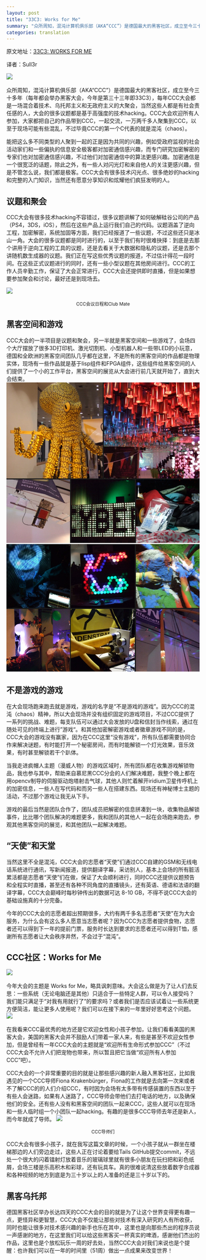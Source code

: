 ```yaml
---
layout: post
title: "33C3: Works for Me"
summary: "众所周知，混沌计算机俱乐部（AKA“CCC”）是德国最大的黑客社区，成立至今三十多年（每年都会举办黑客大会，今年是第三十三年即33C3。"
categories: translation
---
```


原文地址：[33C3: WORKS FOR ME](http://hackaday.com/2016/12/30/33c3-works-for-me/)


译者：Sull3r

![](https://hackadaycom.files.wordpress.com/2016/12/dscf9166_featured.png?w=800)

众所周知，混沌计算机俱乐部（AKA“CCC”）是德国最大的黑客社区，成立至今三十多年（每年都会举办黑客大会，今年是第三十三年即33C3），每年CCC大会都是一场混合着技术、乌托邦主义和无政府主义的大聚会，当然这些人都是有社会责任感的人，大会的很多议题都是基于高强度的技术hacking。CCC大会欢迎所有人参加，大家都把自己的作品带到CCC，一起交流，一万两千多人聚集到CCC，以至于现场可能有些混乱，不过毕竟CCC的第一个C代表的就是混沌（chaos）。

能把这么多不同类型的人聚到一起的正是因为共同的兴趣，例如受政府监视的社会活动家们和一些偏执的信息安全极客都对加密通信感兴趣，而专门研究加密解密的专家们也对加密通信感兴趣，不过他们对加密通信中的算法更感兴趣。加密通信是一个很宽泛的话题，除此之外，有一些人对闪光灯和来自他人的关注更感兴趣，但是不管怎么说，我们都是极客。CCC大会有很多技术闪光点、很多绝妙的hacking和完整的入门知识，当然还有愿意分享知识和炫耀他们疯狂发明的人。



## 议题和聚会
CCC大会有很多技术hacking不容错过，很多议题讲解了如何破解硅谷公司的产品（PS4，3DS，iOS），然后在这些产品上运行我们自己的代码。议题涵盖了逆向工程，加密解密，系统加固等方面，我们已经报道了一些议题，不过这些还只是冰山一角。大会的很多议题都是同时进行的，以至于我们有时很难抉择：到底是去那个讲用于逆向工程的工具的议题，还是去看关于大数据和隐私的议题，还是去那个讲随机数生成器的议题。我们正在写这些优秀议题的报道，不过估计得花一段时间。在这些正式议题进行的同时，还有一些小型议题在其他房间进行。CCC的工作人员辛勤工作，保证了大会正常进行，CCC大会还提供即时直播，但是如果想要参加聚会和讨论，最好还是到现场去。

![]( https://hackadaycom.files.wordpress.com/2016/12/dscf9169.jpg)<center><small>CCC会议日程和Club Mate</small></center>


## 黑客空间和游戏
CCC大会的一半项目是议题和聚会，另一半就是黑客空间和一些游戏了，会场四个大厅摆放了很多3D打印机、激光切割机、小型机器人和一些带LED的小玩意，德国和全欧洲的黑客空间团队几乎都在这里，不是所有的黑客空间的作品都是物理实体，现场有一些作品就是基于lisp组件和FPGA组件，这些组件给黑客空间的人们提供了一个小的工作平台，黑客空间的展览从大会进行前几天就开始了，直到大会结束。
![](/images/assembly1.jpg)
![](/images/assembly2.jpg)

## 不是游戏的游戏
在大会现场跑来跑去就是游戏，游戏的名字是“不是游戏的游戏”。因为CCC的混沌（chaos）精神，所以大会现场并没有组织固定的游戏项目，不过CCC提供了一系列的挑战、难题，每支队伍可以通过大会发放的U盘和信封当作线索，通过在随处可见的终端上进行”游戏“。和其他加密解密游戏或者徽章游戏不同的是，CCC大会的游戏没有赢家，因为在CCC这里“没有游戏”，所有队伍都需要协同合作来解决谜题，有时能打开一个秘密房间，而有时能解锁一个灯光效果，音乐效果，有时甚至解锁若干个趴体。

当我走进疯帽人主题（漫威人物）的游戏区域时，所有团队都在收集游戏解锁物品，我也参与其中，帮助来自慕尼黑CCC分会的人们解决难题，我整个晚上都在用opencv制导的伺服驱动炮塔射击气球，其他人则忙着解开iridium卫星传呼机上的加密信息，一些人在写代码和而另一些人在搭建东西。现场还有神秘博士主题的活动，不过那个游戏让我无从下手。

游戏的最后当然是团队合作了，团队成员把解密的信息拼凑到一块，收集物品解锁事件，比比哪个团队解决的难题更多，我和团队的其他人一起在会场跑来跑去，参观其他黑客空间的展览，和其他团队一起解决难题。


## “天使”和天堂
当然这里不全是混沌，CCC大会的志愿者“天使”们通过CCC自建的GSM和无线电话系统进行通讯，写新闻报道，提供翻译字幕，采访别人，基本上会场的所有脏活累活都是志愿者“天使”们在做，保证了大会顺利进行，同时CCC还提供议题预告和全程实时直播，甚至还有各种不同角度的直播镜头，还有英语、德语和法语的翻译字幕，CCC大会巅峰时每秒钟传出的数据可达 8-10 GB，不得不说CCC大会的基础设施真的十分完备。

今年的CCC大会的志愿者超出预期很多，大约有两千多名志愿者"天使"在为大会服务，为什么会有这么多人愿意当志愿者呢？因为CCC为志愿者提供食物，志愿者还可以得到下一年的提前门票，服务时长达到要求的志愿者还可以得到T恤，感谢所有志愿者让大会秩序井然，不会过于“混沌”。


## CCC社区：Works for Me
![](https://hackadaycom.files.wordpress.com/2016/12/500px-33c3-logo.png)

今年大会的主题是 Works for Me，略具讽刺意味。大会这么做是为了让人们去反思：一些系统（无论电脑还是其他）只适合于一些特定人群，可以令人接受吗？ 我们能只满足于“对我有用就行了”的要求吗？或者我们是否应该试着让一些系统更方便简洁，能让更多人使用呢？我们可以在接下来的一年里好好思考这个问题。
![](https://hackadaycom.files.wordpress.com/2016/12/dscf9151.jpg)

在我看来CCC最优秀的地方还是它欢迎女性和小孩子参加，让我们看看美国的黑客大会，美国的黑客大会并不鼓励人们带着一家人来，有些是甚至不欢迎女性参加，但是曾经有一年CCC大会的主题就是“欢迎所有生命形式参加CCC”（不过CCC大会不允许人们把宠物也带来，所以暂且把它当做“欢迎所有人参加CCC”吧）。

CCC大会的一个非常重要的目的就是让那些感兴趣的新人融入黑客社区，比如我遇见的一个CCC导师Fiona Krakenbürger，Fiona的工作就是去向第一次来或者不了解CCC的的人们介绍CCC，有时因为会场有太多带有传感装置的东西以至于有些人会迷路，如果有人迷路了，CCC导师会带他们去打电话的地方，以及确保他们的安全。还有些人没有和黑客空间的团队一起来CCC，这些人就可以在现场和一些人临时组一个小团队一起hacking。有趣的是很多CCC导师去年还是新人，而今年就成了导师。
![](https://hackadaycom.files.wordpress.com/2016/12/dscf9156.jpg)
<center><small>CCC导师们</small></center>


CCC大会有很多小孩子，就在我写这篇文章的时候，一个小孩子就从一群坐在楼梯那边的人们旁边走过，这些人正在讨论着要给Tails GitHub提交commit，不远处一个很大的闪着镭射灯放着音乐的玻璃球里就有很多小朋友在玩扫把和彩色纸屑，会场三楼是乐高积木和彩球，还有玩具车。真的很难说清这些放着数字合成器和各种视频的地方到底是为三十岁以上的人准备的还是三十岁以下的。


## 黑客乌托邦
德国黑客社区举办长达四天的CCC大会的目的就是为了让这个世界变得更有趣一点，更怪异和更智慧，CCC大会不仅能让那些对技术有深入研究的人有所收获，同时也能让很多对技术感兴趣的新手也乐在其中，这里也是向那些杰出的程序员说一声感谢的地方，在这里我们可以给这些黑客买一杯真实的啤酒，感谢他们杰出的作品，这里也是个放松玩乐一周的好去处，当然CCC大会对我们来说也是个提醒：也许我们可以在一年的时间里（51周）做出一点成果来改变世界！
